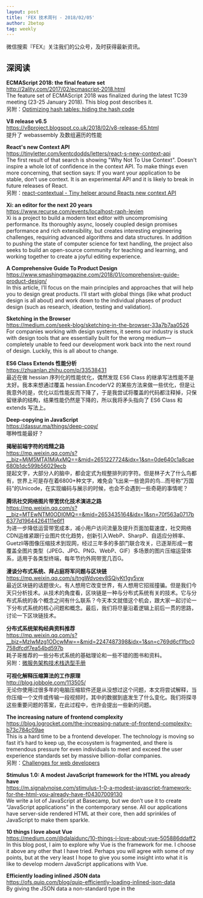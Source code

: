 ```yaml
---
layout: post
title: 'FEX 技术周刊 - 2018/02/05'
author: 2betop
tag: weekly
---
```


微信搜索『FEX』关注我们的公众号，及时获得最新资讯。

## 深阅读

**ECMAScript 2018: the final feature set**  
http://2ality.com/2017/02/ecmascript-2018.html  
The feature set of ECMAScript 2018 was finalized during the latest TC39 meeting (23-25 January 2018). This blog post describes it.   
另附：[Optimizing hash tables: hiding the hash code](https://v8project.blogspot.jp/2018/01/hash-code.html)

**V8 release v6.5**  
https://v8project.blogspot.co.uk/2018/02/v8-release-65.html  
提升了 webassembly 及数组遍历的性能

**React's new Context API**  
https://tinyletter.com/kentcdodds/letters/react-s-new-context-api  
The first result of that search is showing "Why Not To Use Context". Doesn't inspire a whole lot of confidence in the context API. To make things even more concerning, that section says: If you want your application to be stable, don’t use context. It is an experimental API and it is likely to break in future releases of React.   
另附：[react-contextual - Tiny helper around Reacts new context API](https://github.com/drcmda/react-contextual)

**Xi: an editor for the next 20 years**  
https://www.recurse.com/events/localhost-raph-levien  
Xi is a project to build a modern text editor with uncompromising performance. Its thoroughly async, loosely coupled design promises performance and rich extensibility, but creates interesting engineering challenges, requiring advanced algorithms and data structures. In addition to pushing the state of computer science for text handling, the project also seeks to build an open-source community for teaching and learning, and working together to create a joyful editing experience.

**A Comprehensive Guide To Product Design**  
https://www.smashingmagazine.com/2018/01/comprehensive-guide-product-design/  
In this article, I’ll focus on the main principles and approaches that will help you to design great products. I’ll start with global things (like what product design is all about) and work down to the individual phases of product design (such as research, ideation, testing and validation).

**Sketching in the Browser**  
https://medium.com/seek-blog/sketching-in-the-browser-33a7b7aa0526  
For companies working with design systems, it seems our industry is stuck with design tools that are essentially built for the wrong medium—completely unable to feed our development work back into the next round of design. Luckily, this is all about to change.

**ES6 Class Extends 性能分析**  
https://zhuanlan.zhihu.com/p/33538431  
最近在做 hessian 序列化的性能优化，偶然发现 ES6 Class 的继承写法性能不是太好。我本来想通过覆盖 hessian.EncoderV2 的某些方法来做一些优化，但是让我意外的是，优化以后性能反而下降了，于是我尝试将覆盖的代码都注释掉，只保留继承的结构，结果性能仍然是下降的，所以我将矛头指向了 ES6 Class 和 extends 写法上。

**Deep-copying in JavaScript**  
https://dassur.ma/things/deep-copy/  
哪种性能最好？

**揭秘前端字符的戏精之路**  
https://mp.weixin.qq.com/s?__biz=MjM5MTA1MjAxMQ==&mid=2651227724&idx=1&sn=0de640c1a8cae680b1dc599b56029ecb  
提起文字，大部分人的脑中，都会定式为规整排列的字符。但是林子大了什么鸟都有，世界上可是存在着6800+种文字，难免会飞出来一些诡异的鸟…而号称“万国码”的Unicode，在实现编码与展示的时候，也会不会遇到一些奇葩的事情呢？

**腾讯社交网络图片带宽优化技术演进之路**  
https://mp.weixin.qq.com/s?__biz=MTEwNTM0ODI0MQ==&mid=2653435164&idx=1&sn=70f563a0717b6377d19644264111e6f1  
为进一步降低运营带宽成本，减小用户访问流量及提升页面加载速度，社交网络 CDN运维紧跟行业图片优化趋势，创新引入WebP、SharpP、自适应分辨率、Guetzli等图像压缩技术到现网，经过三年多的多部门联合攻关，已逐渐形成一套覆盖全图片类型（JPEG、JPG、PNG、WebP、GIF）多场景的图片压缩运营体系，适用于各类型终端，每年节约外网带宽几百G。

**漫谈分布式系统、拜占庭将军问题与区块链**  
https://mp.weixin.qq.com/s/tngWdvoev8SQiyKt1gy5vw  
最近区块链的话题很火。有人想用它改变世界，有人想用它招摇撞骗。但是我们今天只分析技术。从技术的角度看，区块链是一种与分布式系统有关的技术。它与分布式系统的各个概念之间有什么联系？今天本文就借这个机会，跟大家一起讨论一下分布式系统的核心问题和概念。最后，我们将尽量沿着逻辑上前后一贯的思路，讨论一下区块链技术。

**分布式系统架构经典资料推荐**  
https://mp.weixin.qq.com/s?__biz=MzIwMzg1ODcwMw==&mid=2247487398&idx=1&sn=c769d6cf1fbc0758dfcdf7ea54bd597b  
耗子哥推荐的一些分布式系统的基础理论和一些不错的图书和资料。  
另附：[微服务架构技术栈选型手册](https://mp.weixin.qq.com/s?__biz=MzIwMzg1ODcwMw==&mid=2247487407&idx=1&sn=d6a19d810ca1e8d95213bdc3a2ae045c)

**可视化解释压缩算法的工作原理**  
http://blog.jobbole.com/113505/   
无论你使用过很多年的电脑压缩软件还是从没想过这个问题，本文将尝试解释，当你压缩一个文件或传输一段视频时，其中的数据到底发生了什么变化。我们将探寻这些重要问题的答案，在此过程中，也许会提出一些新的问题。

**The increasing nature of frontend complexity**  
https://blog.logrocket.com/the-increasing-nature-of-frontend-complexity-b73c784c09ae  
This is a hard time to be a frontend developer. The technology is moving so fast it’s hard to keep up, the ecosystem is fragmented, and there is tremendous pressure for even individuals to meet and exceed the user experience standards set by massive billion-dollar companies.   
另附：[Challenges for web developers](https://paul.kinlan.me/challenges-for-web-developers/)

**Stimulus 1.0: A modest JavaScript framework for the HTML you already have**  
https://m.signalvnoise.com/stimulus-1-0-a-modest-javascript-framework-for-the-html-you-already-have-f04307009130  
We write a lot of JavaScript at Basecamp, but we don’t use it to create “JavaScript applications” in the contemporary sense. All our applications have server-side rendered HTML at their core, then add sprinkles of JavaScript to make them sparkle.

**10 things I love about Vue**  
https://medium.com/@dalaidunc/10-things-i-love-about-vue-505886ddaff2  
In this blog post, I aim to explore why Vue is the framework for me. I choose it above any other that I have tried. Perhaps you will agree with some of my points, but at the very least I hope to give you some insight into what it is like to develop modern JavaScript applications with Vue.

**Efficiently loading inlined JSON data**  
https://ofs.quip.com/blog/quip-efficiently-loading-inlined-json-data  
By giving the JSON data a non-standard type in the <script> tag, the browser won't try to parse it as JavaScript (it'll be treated as an ”inert” data block). We can then get the raw text and parse it more efficiently using JSON.parse. For my Quip account loading a large document (the HTML response is 550K) this takes the end-to-end (navigation-to-render) time from 1,830ms to 1,758ms based on some simple benchmarking.   
另附：[Fast JSON API serialization with Ruby on Rails](https://medium.com/netflix-techblog/fast-json-api-serialization-with-ruby-on-rails-7c06578ad17f)

**Sharing Code Between Web & Electron Apps**  
https://slack.engineering/interops-labyrinth-sharing-code-between-web-electron-apps-f9474d62eccc  
In maintaining one of the first Electron apps, we’ve navigated this labyrinth in the quest for a more performant, maintainable, and secure hybrid desktop app, and we’d like to help you avoid some of the pitfalls we’ve found along the way.

**Debugging JavaScript With A Real Debugger You Did Not Know You Already Have**  
https://www.smashingmagazine.com/2018/02/javascript-firefox-debugger/  
console.log can tell you a lot about your app, but it can't truly debug your code. For that, you need a full-fledged JavaScript debugger. The new Firefox JavaScript debugger can help you write fast, bug-free code. Here's how it works.

**Please Stop Using Local Storage**  
https://www.rdegges.com/2018/please-stop-using-local-storage/  
Almost every day I stumble across a new website storing sensitive user information in local storage and it bothers me to know that so many developers are opening themselves up to catastrophic security issues by doing so. Let’s have a heart-to-heart and talk about local storage and why you should stop using it to store session data.

**Building Secure JavaScript Applications**  
https://nemethgergely.com/building-secure-javascript-applications/  
XSS、CSRF、JWT 等基础知识。  
另附：[Hacker101 - 免费的 Web 安全视频教程](https://www.hacker101.com/)  

**Modernizing Node.js with idiomatic JavaScript**  
https://medium.com/the-node-js-collection/modernizing-node-js-with-idiomatic-javascript-f18d984dcf93  
JavaScript developers should focus on writing idiomatic, readable and maintainable code and not focus on the compilers underneath.

**Wiring The Internet of Things With NODE RED**  
https://www.youtube.com/watch?v=j9H3t3l1En0  
The Internet of Things is not a single choice of technology, approach or philosophy. It brings together multiple platforms, products and protocols, where the whole is greater than the sum of its parts. One of the challenges of IoT is to make it as easy as possible to allow developers to create

**12 best practices for user account, authorization and password management**  
https://cloudplatform.googleblog.com/2018/01/12-best-practices-for-user-account.html  
This post will lay out the best practices to ensure you have a safe, scalable, usable account authentication system.

**Measuring QUIC vs TCP on mobile and desktop**  
https://blog.apnic.net/2018/01/29/measuring-quic-vs-tcp-mobile-desktop/  
In a recent paper published at the ACM Internet Measurement Conference 2017, we worked to address these issues, and provided a comprehensive evaluation of QUIC’s performance and how it compares with TCP. This post shares some highlights from our study.

**The introduction to Reactive Programming you've been missing**   
https://gist.github.com/staltz/868e7e9bc2a7b8c1f754  
The hardest part of the learning journey is thinking in Reactive. It's a lot about letting go of old imperative and stateful habits of typical programming, and forcing your brain to work in a different paradigm. I haven't found any guide on the internet in this aspect, and I think the world deserves a practical tutorial on how to think in Reactive, so that you can get started. Library documentation can light your way after that. I hope this helps you.

**Why Create a New Unix Shell?**  
http://www.oilshell.org/blog/2018/01/28.html  
Whenever I announce a new [Oil](http://www.oilshell.org/) release, some readers are confused by the project. This post, which I'll update periodically, explains the project's motivation from several perspectives. Because Unix shell is an old and successful technology, there are many ways of looking at it.

**Learn FFmpeg libav the Hard Way**  
https://github.com/leandromoreira/ffmpeg-libav-tutorial  
I was looking for a tutorial/book that would teach me how to start to use FFmpeg as a library (a.k.a. libav) and then I found the "How to write a video player in less than 1k lines" tutorial. Unfortunately it was deprecated, so I decided to write this one.

## 新鲜货

**Indexed Database API 2.0 - W3C Recommendation**  
https://www.w3.org/TR/2018/REC-IndexedDB-2-20180130/  
另：[WCAG 2.1 is a Candidate Recommendation](https://www.w3.org/blog/2018/01/wcag21-cr/)、[HTML Media Capture is now a W3C Recommendation](https://www.w3.org/blog/news/archives/6812)

**Public Review of Java MVC 1.0 Specification is Now Open**  
https://www.infoq.com/news/2018/01/mvc-1.0-public-review  
Public review of JSR-371, Model-View-Controller (MVC) version 1.0 specification, is now open. 

**Bulma: CSS framework you should consider in 2018**  
https://matwrites.com/bulma-css-framework-for-2018/  
Bulma. Beautiful, lightweight and stylish CSS framework made by Jeremy Thomas. If you haven’t done it already – I encourage you to visit his website – the site just lives in the browser! It’s super-interactive, beautiful and it’s pure CSS!

**Announcing TypeScript 2.7**  
https://blogs.msdn.microsoft.com/typescript/2018/01/31/announcing-typescript-2-7/  
Stricter class property checks; Definite assignment assertions; Easier ECMAScript module interoperability; unique symbol types and const-named properties; Cleaner output in --watch mode; Prettier --pretty output...   
另附：[React JavaScript to TypeScript Transform](https://github.com/lyft/react-javascript-to-typescript-transform)  

**Schematics — An Introduction**  
https://blog.angular.io/schematics-an-introduction-dc1dfbc2a2b2  
Schematics is a workflow tool for the modern web; it can apply transforms to your project, such as create a new component, or updating your code to fix breaking changes in a dependency. Or maybe you want to add a new configuration option or framework to an existing project.

**Introduction to the Node.js Community Committee and Our Focus for 2018**  
https://medium.com/the-node-js-collection/introduction-to-the-node-js-community-committee-and-our-focus-for-2018-c6872c1292e4  
What’s the Community Committee? Well, that’s what I’ll be discussing in this blog through an overview of why we started and what function we serve within the Node.js community. This blog also covers major initiatives we accomplished in 2017, and what we are hoping to achieve this year.

**Hello！umi**  
https://zhuanlan.zhihu.com/p/33455048  
umi 的定位是开发框架，目前包含工具 + 路由，不包含数据和视图。 所以 umi[工具 + 路由] + dva[数据] + antd(-mobile)[视图]，很配哦。另外，umi 目前基于 React，不支持 Vue 和其他框架或者无框架的开发方式。

**Introducing URQL (Beta), A Universal React Query Library**  
https://formidable.com/blog/2018/introducing-urql/  
Our goal with urql is to simplify the process of using GraphQL in React apps. There are simpler solutions, but they end up pushing the complexity of handling data storage and caching onto the user. 

**reas - React as Anything**  
https://reas.js.org/  
A minimalist and highly customizable component system built on top of React and styled-components

**styled-components 3.1.0**  
https://medium.com/styled-components/v3-1-0-such-perf-wow-many-streams-c45c434dbd03  
A massive performance boost and streaming server-side rendering support. 

**React Scope**  
https://levelup.gitconnected.com/introducing-react-scope-a87d9f5247df  
Visualize Your React Components as You Interact With Your App

**Testing your npm package before releasing it using Verdaccio + ngrok**  
https://medium.com/@strapi/testing-your-npm-package-before-releasing-it-using-verdaccio-ngrok-28e2832c850a  
In this post, we’re going to explain how to create a public npm registry dedicated for testing your npm package on both your machines and servers before releasing it officially.

**Introducing Node Clinic - A performance toolkit for Node.js developers**  
https://www.nearform.com/blog/introducing-node-clinic-a-performance-toolkit-for-node-js-developers/  
One of the problems Node.js developers have to deal with is figuring out why their app is “slow”. There aren’t many tools available to help dig into performance issues so we decided to create some. We’re really happy to announce the open source [Node Clinic toolkit](https://github.com/nearform/node-clinic) and Clinic Doctor tool.

**Sockette**  
https://github.com/lukeed/sockette  
Sockette is a tiny (344 bytes) wrapper around WebSocket that will automatically reconnect if the connection is lost!

**hyperfine**  
https://github.com/sharkdp/hyperfine  
A command-line benchmarking tool

**OpenCensus: A Stats Collection and Distributed Tracing Framework**  
https://opensource.googleblog.com/2018/01/opencensus.html  
 google 开源的分布式 tracing 框架

**机器学习新框架Propel：使用JavaScript做可微分编程**  
https://www.jiqizhixin.com/articles/2018-01-22-7   
基于 WebGL 和 Tensorflow 的

**But what is the Fourier Transform? A visual introduction**  
https://www.youtube.com/watch?v=spUNpyF58BY  
An animated introduction to the Fourier Transform, winding graphs around circles.

**Caire**  
https://github.com/esimov/caire  
Caire is a content aware image resize library based on Seam Carving for Content-Aware Image Resizing paper.

**Decentralized StatusPage**   
https://www.dstatuspage.net/  
A Decentralized StatusPage with no single point of failure published to [IPFS](https://ipfs.io/).

**Regexper**  
https://regexper.com/  
Regular expressions visualizer  

**Shotcut**  
https://www.shotcutapp.com/  
Shotcut is a free, open source, cross-platform video editor.  
另附：[Video editing with Python](https://github.com/Zulko/moviepy)

**Observable is a better way to code**  
https://beta.observablehq.com/  
Discover insights faster and communicate more effectively with interactive notebooks for data analysis, visualization, and exploration.

## 其它

**比尔·盖茨：这本书刷新了我的史上最爱**  
https://weibo.com/ttarticle/p/show?id=2309404201859484119952  
斯蒂芬·平克（Steven Pinker）的《人性中的善良天使》（The Better Angels of Our Nature）是我十年来读过最好的书。如果我只能向人推荐一本书，那就是它了。平克用一丝不苟的调研证明，如今我们生活在人类历史上最和平的年代。我之前从未读到谁对进步做过如此清晰的阐释。但我将不再老说这本书的好话了，因为平克已经超越了自己——他的新书《当下的启蒙》（Enlightenment Now，中文名暂译）比之前那本更棒。

**从写作、排版、学术、代码四个方向，挑选适合自己的文本编辑器**  
https://sspai.com/post/43043  
今年是 Microsoft Word 诞生的第 35 年，Vim 面世的第 27 年，即使是相对年轻的 Markdown，也有 12 个年头。但开发者们的创意从未枯竭。针对写作的各类场景，各种需求，通过实作，开发出了形态各异的写作工具。任何工具出现的意义，都是去满足使用者的需求。正如乌尔姆造型学院创立人奥托﹒艾舍所言：将哲学用于思考，将设计用于制作，两者将会通往同一个目的地。在这次盘点中，我们将放开对富文本、Markdown 等语言之间优劣的讨论，也不去争论「谁是最好的写作工具」。

**猫眼郑志昊 - 为什么说产品思维已“死”**   
https://mp.weixin.qq.com/s?__biz=MzA5ODMzMDkzOA==&mid=2661084929&idx=1&sn=f7254f30770f587100b57ff92b5e49d2  
如果把创新、创业比喻成一个骑手驾驭一匹马，你会面临三个选择：第一，你要选择一个什么样的赛道？第二，你要选择一匹好马。第三，如何培育我们驾驭这匹马的能力？一个企业与个人的事业选择，常常和他所处的跑道和他选择的人、组织是息息相关的。虽然现在整个行业，很多人强调产品思维（我个人也是产品出身），但我要提醒大家的是：产品已「死」，产业方兴。  
另附：[锤子科技六年，我的 5 条创业感悟](https://mp.weixin.qq.com/s?__biz=MjM5OTM5OTAyMQ==&mid=2654434145&idx=2&sn=f964ca80c739f0f519b1f3ffcf5b7f76)

**前沿社的故事：必然性的预言**  
http://www.geekpark.net/news/226306  
「站在未来看现在」的本质，是要看到更多的必然性。我们天天的生活，大多是在因果循环之中——因为我今天在做这样的事，所以明天我可能还要做那样的事；因为这个人（竞争对手或朋友）做了这样的事，所以我也要做这样的事。但是，如果我们能够有机会看到一些未来的必然趋势，再去决定每一个下一步，那将是全新的启发和视角。